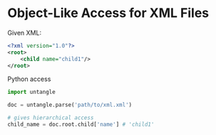 # Object-Like Access for XML Files


Given XML:
```xml
<?xml version="1.0"?>
<root>
    <child name="child1"/>
</root>
```

Python access

```python
import untangle

doc = untangle.parse('path/to/xml.xml')

# gives hierarchical access
child_name = doc.root.child['name'] # 'child1'

```